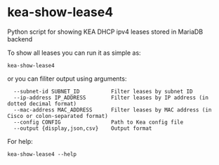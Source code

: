 # kea-show-lease4
Python script for showing KEA DHCP ipv4 leases stored in MariaDB backend

To show all leases you can run it as simple as:

```
kea-show-lease4
```

or you can filiter output using arguments:
```
  --subnet-id SUBNET_ID          Filter leases by subnet ID
  --ip-address IP_ADDRESS        Filter leases by IP address (in dotted decimal format)
  --mac-address MAC_ADDRESS      Filter leases by MAC address (in Cisco or colon-separated format)
  --config CONFIG                Path to Kea config file
  --output {display,json,csv}    Output format
```

For help:

```
kea-show-lease4 --help
```


